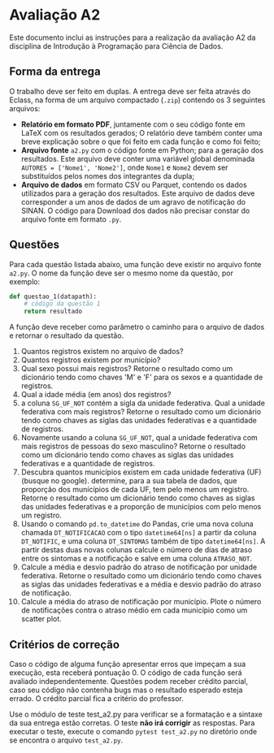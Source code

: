 # Avaliação A2
Este documento inclui as instruções para a realização da avaliação A2 da disciplina de Introdução à Programação para Ciência de Dados.

## Forma da entrega
O trabalho deve ser feito em duplas. A entrega deve ser feita através do Eclass, na forma de um arquivo compactado (`.zip`) contendo os 3 seguintes arquivos:
- **Relatório em formato PDF**, juntamente com o seu código fonte em LaTeX com os resultados gerados; O relatório deve também conter uma breve explicação sobre o que foi feito em cada função e como foi feito;
- **Arquivo fonte** `a2.py` com o código fonte em Python; para a geração dos resultados. Este arquivo deve conter uma variável global denominada `AUTORES = ['Nome1', 'Nome2']`, onde `Nome1` e `Nome2` devem ser substituídos pelos nomes dos integrantes da dupla;
- **Arquivo de dados** em  formato CSV ou Parquet, contendo os dados utilizados para a geração dos resultados. Este arquivo de dados deve corresponder a um anos de dados de um agravo de notificação do SINAN. O código para Download dos dados não precisar constar do arquivo fonte em formato `.py`.

## Questões
Para cada questão listada abaixo, uma função deve existir no arquivo fonte `a2.py`. O nome da função deve ser o mesmo nome da questão, por exemplo: 
```python
def questao_1(datapath):
    # código da questão 1
    return resultado
```

A função deve receber como parâmetro o caminho para o arquivo de dados e retornar o resultado da questão. 

1. Quantos registros existem no arquivo de dados?
2. Quantos registros existem por município?
3. Qual sexo possui mais registros? Retorne o resultado como um dicionário tendo como chaves 'M' e 'F' para os sexos e a quantidade de registros.
4. Qual a idade média (em anos) dos registros?
5. a coluna `SG_UF_NOT` contém a sigla da unidade federativa. Qual a unidade federativa com mais registros? Retorne o resultado como um dicionário tendo como chaves as siglas das unidades federativas e a quantidade de registros.
6. Novamente usando a coluna `SG_UF_NOT`, qual a unidade federativa com mais registros de pessoas do sexo masculino? Retorne o resultado como um dicionário tendo como chaves as siglas das unidades federativas e a quantidade de registros.
7. Descubra quantos municípios existem em cada unidade federativa (UF) (busque no google). determine, para a sua tabela de dados, que proporção dos munícípios de cada UF, tem pelo menos um registro. Retorne o resultado como um dicionário tendo como chaves as siglas das unidades federativas e a proporção de municípios com pelo menos um registro. 
8. Usando o comando `pd.to_datetime` do Pandas, crie uma nova coluna chamada `DT_NOTIFICACAO` com o tipo `datetime64[ns]` a partir da coluna `DT_NOTIFIC`, e uma coluna `DT_SINTOMAS` também de tipo `datetime64[ns]`. A partir destas duas novas colunas calcule o número de dias de atraso entre os sintomas e a notificação e salve em uma coluna `ATRASO_NOT`.
9. Calcule a média e desvio padrão do atraso de notificação por unidade federativa. Retorne o resultado como um dicionário tendo como chaves as siglas das unidades federativas e a média e desvio padrão do atraso de notificação.
10. Calcule a média do atraso de notificação por município. Plote o número de notificações contra o atraso médio em cada município como um scatter plot.

## Critérios de correção
Caso o código de alguma função apresentar erros que impeçam a sua execução, esta receberá pontuação 0. O código de cada função será avaliado independentemente. Questões podem receber crédito parcial, caso seu código não contenha bugs mas o resultado esperado esteja errado. O crédito parcial fica a critério do professor. 

Use o módulo de teste test_a2.py para verificar se a formatação e a sintaxe da sua entrega estão corretas. O teste **não irá corrigir** as respostas. Para executar o teste, execute o comando `pytest test_a2.py` no diretório onde se encontra o arquivo `test_a2.py`.